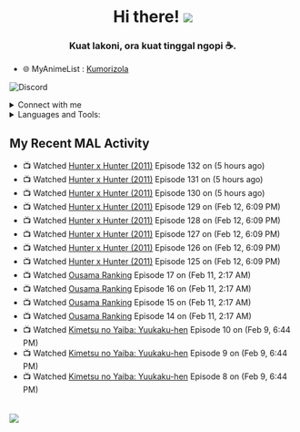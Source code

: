 <h1 align="center">Hi there! <img src="https://media.giphy.com/media/hvRJCLFzcasrR4ia7z/giphy.gif" width="25px"> </h1>
<h3 align="center">Kuat lakoni, ora kuat tinggal ngopi ☕.</h3>

- 🌐 MyAnimeList : [Kumorizola](https://myanimelist.net/animelist/Kumorizola)

![Discord](https://discord.c99.nl/widget/theme-3/761213268009943051.png)
<details>
      <summary>Connect with me</summary>
    <p align="left">
        <a href="https://www.facebook.com/kumori.hartley.1" target="blank"><img align="center"
                src="https://raw.githubusercontent.com/rahuldkjain/github-profile-readme-generator/master/src/images/icons/Social/facebook.svg"
                alt="kumori hartley" height="30" width="40" /></a>
        <a href="https://www.instagram.com/kumorizola/" target="blank"><img align="center"
                src="https://raw.githubusercontent.com/rahuldkjain/github-profile-readme-generator/master/src/images/icons/Social/instagram.svg"
                alt="kumorizola" height="30" width="40" /></a>
        <a href="https://discord.com" target="blank"><img align="center"
                src="https://raw.githubusercontent.com/rahuldkjain/github-profile-readme-generator/master/src/images/icons/Social/discord.svg"
                alt="Kumori#5882" height="30" width="40" /></a>
    </p>
</details>

<details>
    <summary align="left">Languages and Tools:</summary>
<p align="left">
      <a href="https://www.w3schools.com/css/" target="_blank">
        <img src="https://raw.githubusercontent.com/devicons/devicon/master/icons/css3/css3-original-wordmark.svg"
            alt="css3" width="40" height="40" /> </a> <a href="https://www.w3.org/html/" target="_blank"> <img
            src="https://raw.githubusercontent.com/devicons/devicon/master/icons/html5/html5-original-wordmark.svg"
            alt="html5" width="40" height="40" /> </a> <a href="https://www.java.com" target="_blank"> <img
            src="https://raw.githubusercontent.com/devicons/devicon/master/icons/java/java-original.svg" alt="java"
            width="40" height="40" /> </a> <a href="https://developer.mozilla.org/en-US/docs/Web/JavaScript"
            target="_blank"> <img
            src="https://raw.githubusercontent.com/devicons/devicon/master/icons/javascript/javascript-original.svg"
            alt="javascript" width="40" height="40" /> </a> <a href="https://nodejs.org" target="_blank"> <img
            src="https://raw.githubusercontent.com/devicons/devicon/master/icons/nodejs/nodejs-original-wordmark.svg"
            alt="nodejs" width="40" height="40" /> </a> <a href="https://www.python.org" target="_blank"> <img
            src="https://raw.githubusercontent.com/devicons/devicon/master/icons/python/python-original.svg"
            alt="python" width="40" height="40" /> </a> <a href="https://www.typescriptlang.org/" target="_blank"> <img
            src="https://raw.githubusercontent.com/devicons/devicon/master/icons/typescript/typescript-original.svg" 
            alt="typescript" width="40" height="40" /> </a> <a href="https://www.photoshop.com/en" target="_blank"> <img
            src="https://upload.wikimedia.org/wikipedia/commons/a/af/Adobe_Photoshop_CC_icon.svg" alt="photoshop" width="40" height="40"/> </a>
            <a href="https://www.adobe.com/products/premiere.html" target="_blank"> <img
            src="https://upload.wikimedia.org/wikipedia/commons/4/40/Adobe_Premiere_Pro_CC_icon.svg" alt="Premiere pro" width="40" height="40"/> </a>
            <a href="https://www.adobe.com/in/products/illustrator.html" target="_blank"> <img 
            src="https://upload.wikimedia.org/wikipedia/commons/f/fb/Adobe_Illustrator_CC_icon.svg" alt="illustrator" width="40" height="40"/> </a>
      
 </details>
 
 <h2> My Recent MAL Activity</h2>
<!-- MAL_ACTIVITY:start -->

- 📺 Watched [Hunter x Hunter (2011)](https://MyAnimeList.net/anime.php?id=11061) Episode 132 on (5 hours ago)
- 📺 Watched [Hunter x Hunter (2011)](https://MyAnimeList.net/anime.php?id=11061) Episode 131 on (5 hours ago)
- 📺 Watched [Hunter x Hunter (2011)](https://MyAnimeList.net/anime.php?id=11061) Episode 130 on (5 hours ago)
- 📺 Watched [Hunter x Hunter (2011)](https://MyAnimeList.net/anime.php?id=11061) Episode 129 on (Feb 12, 6:09 PM)
- 📺 Watched [Hunter x Hunter (2011)](https://MyAnimeList.net/anime.php?id=11061) Episode 128 on (Feb 12, 6:09 PM)
- 📺 Watched [Hunter x Hunter (2011)](https://MyAnimeList.net/anime.php?id=11061) Episode 127 on (Feb 12, 6:09 PM)
- 📺 Watched [Hunter x Hunter (2011)](https://MyAnimeList.net/anime.php?id=11061) Episode 126 on (Feb 12, 6:09 PM)
- 📺 Watched [Hunter x Hunter (2011)](https://MyAnimeList.net/anime.php?id=11061) Episode 125 on (Feb 12, 6:09 PM)
- 📺 Watched [Ousama Ranking](https://MyAnimeList.net/anime.php?id=40834) Episode 17 on (Feb 11, 2:17 AM)
- 📺 Watched [Ousama Ranking](https://MyAnimeList.net/anime.php?id=40834) Episode 16 on (Feb 11, 2:17 AM)
- 📺 Watched [Ousama Ranking](https://MyAnimeList.net/anime.php?id=40834) Episode 15 on (Feb 11, 2:17 AM)
- 📺 Watched [Ousama Ranking](https://MyAnimeList.net/anime.php?id=40834) Episode 14 on (Feb 11, 2:17 AM)
- 📺 Watched [Kimetsu no Yaiba: Yuukaku-hen](https://MyAnimeList.net/anime.php?id=47778) Episode 10 on (Feb 9, 6:44 PM)
- 📺 Watched [Kimetsu no Yaiba: Yuukaku-hen](https://MyAnimeList.net/anime.php?id=47778) Episode 9 on (Feb 9, 6:44 PM)
- 📺 Watched [Kimetsu no Yaiba: Yuukaku-hen](https://MyAnimeList.net/anime.php?id=47778) Episode 8 on (Feb 9, 6:44 PM)

<!-- MAL_ACTIVITY:end -->

  
<h2 align="left"> <img src="https://media.discordapp.net/attachments/918405470073520168/919220018355523584/ezgif.com-gif-maker_1.gif">
